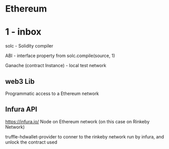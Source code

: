 # Ethereum

# 1 - inbox
solc - Solidity compiler

ABI - interface property from solc.compile(source, 1)

Ganache (contract Instance) - local test network

## web3 Lib
Programmatic access to a Ethereum network

## Infura API
https://infura.io/
Node on Ethereum network (on this case on Rinkeby Network)

truffle-hdwallet-provider to conner to the rinkeby network run by infura, and unlock the contract used
